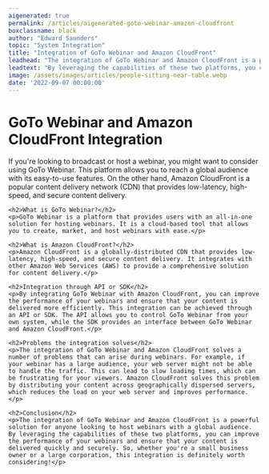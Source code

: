 ```yaml
---
aigenerated: true
permalink: /articles/aigenerated-goto-webinar-amazon-cloudfront
boxclassname: black
author: "Edward Saunders"
topic: "System Integration"
title: "Integration of GoTo Webinar and Amazon CloudFront"
leadhead: "The integration of GoTo Webinar and Amazon CloudFront is a powerful solution for anyone looking to host webinars with a global audience"
leadtext: "By leveraging the capabilities of these two platforms, you can improve the performance of your webinars and ensure that your content is delivered quickly and securely. So, whether you're a small business owner or a large corporation, this integration is definitely worth considering!"
image: /assets/images/articles/people-sitting-near-table.webp
date: '2022-09-07 00:00:00'
---
```

<div class="arttext">	<h1>GoTo Webinar and Amazon CloudFront Integration</h1>
	<p>If you're looking to broadcast or host a webinar, you might want to consider using GoTo Webinar. This platform allows you to reach a global audience with its easy-to-use features. On the other hand, Amazon CloudFront is a popular content delivery network (CDN) that provides low-latency, high-speed, and secure content delivery.</p>

	<h2>What is GoTo Webinar?</h2>
	<p>GoTo Webinar is a platform that provides users with an all-in-one solution for hosting webinars. It is a cloud-based tool that allows you to create, market, and host webinars with ease.</p>

	<h2>What is Amazon CloudFront?</h2>
	<p>Amazon CloudFront is a globally-distributed CDN that provides low-latency, high-speed, and secure content delivery. It integrates with other Amazon Web Services (AWS) to provide a comprehensive solution for content delivery.</p>

	<h2>Integration through API or SDK</h2>
	<p>By integrating GoTo Webinar with Amazon CloudFront, you can improve the performance of your webinars and ensure that your content is delivered more efficiently. This integration can be achieved through an API or SDK. The API allows you to control GoTo Webinar from your own system, while the SDK provides an interface between GoTo Webinar and Amazon CloudFront.</p>

	<h2>Problems the integration solves</h2>
	<p>The integration of GoTo Webinar and Amazon CloudFront solves a number of problems that can arise during webinars. For example, if your webinar has a large audience, your web server might not be able to handle the traffic. This can lead to slow loading times, which can be frustrating for your viewers. Amazon CloudFront solves this problem by distributing your content across geographically dispersed servers, which reduces the load on your web server and improves performance.</p>

	<h2>Conclusion</h2>
	<p>The integration of GoTo Webinar and Amazon CloudFront is a powerful solution for anyone looking to host webinars with a global audience. By leveraging the capabilities of these two platforms, you can improve the performance of your webinars and ensure that your content is delivered quickly and securely. So, whether you're a small business owner or a large corporation, this integration is definitely worth considering!</p>
</div>